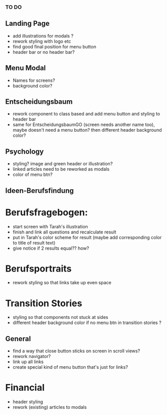### TO DO

## Landing Page

- add illustrations for modals ?
- rework styling with logo etc
- find good final position for menu button
- header bar or no header bar?

## Menu Modal

- Names for screens?
- background color?

## Entscheidungsbaum

- rework component to class based and add menu button and styling to header bar
- same for EntscheidungsbaumGO (screen needs another name too), maybe doesn't need a menu button? then different header background color?

## Psychology

- styling? image and green header or illustration?
- linked articles need to be reworked as modals
- color of menu btn?

## Ideen-Berufsfindung

# Berufsfragebogen:

- start screen with Tarah's illustration
- finish and link all questions and recalculate result
- put in Tarah's color scheme for result (maybe add corresponding color to title of result text)
- give notice if 2 results equal?? how?

# Berufsportraits

- rework styling so that links take up even space

# Transition Stories

- styling so that components not stuck at sides
- different header background color if no menu btn in transition stories ?

## General

- find a way that close button sticks on screen in scroll views?
- rework navigator?
- link up all links
- create special kind of menu button that's just for links?

# Financial

- header styling
- rework (existing) articles to modals
